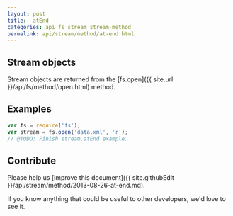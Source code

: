 ```yaml
---
layout: post
title:  atEnd
categories: api fs stream stream-method
permalink: api/stream/method/at-end.html
---
```


## Stream objects

Stream objects are returned from the [fs.open]({{ site.url }}/api/fs/method/open.html) method.

## Examples

```javascript
var fs = require('fs');
var stream = fs.open('data.xml', 'r');
// @TODO: Finish stream.atEnd example.
```

## Contribute

Please help us [improve this document]({{ site.githubEdit }}/api/stream/method/2013-08-26-at-end.md).

If you know anything that could be useful to other developers, we'd love to see it.


